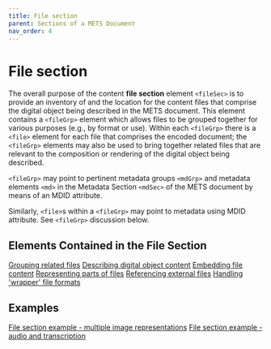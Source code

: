 ```yaml
---
title: File section
parent: Sections of a METS Document
nav_order: 4
---
```

# File section

The overall purpose of the content **file section** element `<fileSec>` is to provide an inventory of and the location for the content files that comprise the digital object being described in the METS document.  This element contains a `<fileGrp>` element which allows files to be grouped together for various purposes (e.g., by format or use). Within each `<fileGrp>` there is a `<file>` element for each file that comprises the encoded document; the `<fileGrp>` elements may also be used to bring together related files that are relevant to the composition or rendering of the digital object being described.

`<fileGrp>` may point to pertinent metadata groups `<mdGrp>` and metadata elements `<md>` in the Metadata Section `<mdSec>` of the METS document by means of an MDID attribute.

Similarly, `<file>`s within a `<fileGrp>` may point to metadata using MDID attribute. See `<fileGrp>` discussion below.

## Elements Contained in the File Section

[Grouping related files](../howto/fileGrp.md)
[Describing digital object content](../howto/file.md)
[Embedding file content](../howto/FContent.md)
[Representing parts of files](../howto/stream.md)
[Referencing external files](../howto/FLocat.md)
[Handling 'wrapper' file formats](../howto/transformFile.md)
## Examples

[File section example - multiple image representations](../howto/fileSec_example_images.md)
[File section example - audio and transcription](../howto/fileSec_example_audio.md)
